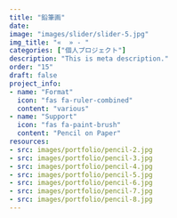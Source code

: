 ```yaml
---
title: "鉛筆画"
date: 
image: "images/slider/slider-5.jpg"
img_title: "«  » - "
categories: ["個人プロジェクト"]
description: "This is meta description."
order: "15"
draft: false
project_info:
- name: "Format"
  icon: "fas fa-ruler-combined"
  content: "various"
- name: "Support"
  icon: "fas fa-paint-brush"
  content: "Pencil on Paper"
resources:
- src: images/portfolio/pencil-2.jpg
- src: images/portfolio/pencil-3.jpg
- src: images/portfolio/pencil-4.jpg
- src: images/portfolio/pencil-5.jpg
- src: images/portfolio/pencil-6.jpg
- src: images/portfolio/pencil-7.jpg
- src: images/portfolio/pencil-8.jpg
---
```

